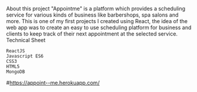 About this project
"Appointme" is a platform which provides a scheduling service for various kinds of business like barbershops, spa salons and more.
This is one of my first projects I created using React, the idea of the web app was to create an easy to use scheduling platform for business and clients to keep track of their next appointment at the selected service.
Technical Sheet

    ReactJS
    Javascript ES6
    CSS3
    HTML5
    MongoDB

#https://appoint--me.herokuapp.com/
